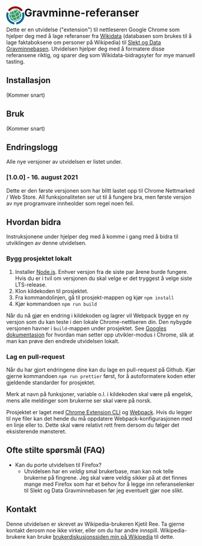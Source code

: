 # <img src="public/icon-color-240.png" width="48" align="left"> Gravminne-referanser

Dette er en utvidelse ("extension") til nettleseren Google Chrome som hjelper deg med å lage referanser fra [Wikidata](https://www.wikidata.org/wiki/Wikidata:Main_Page) (databasen som brukes til å lage faktaboksene om personer på Wikipedia) til [Slekt og Data Gravminnebasen](https://www.slektogdata.no/gravminner). Utvidelsen hjelper deg med å formatere disse referansene riktig, og sparer deg som Wikidata-bidragsyter for mye manuell tasting.

## Installasjon

<!-- TODO: Add chrome extension link inside parenthesis -->

(Kommer snart)

## Bruk

(Kommer snart)

## Endringslogg

Alle nye versjoner av utvidelsen er listet under.

### [1.0.0] - 16. august 2021

Dette er den første versjonen som har blitt lastet opp til Chrome Nettmarked / Web Store. All funksjonaliteten ser ut til å fungere bra, men første versjon av nye programvare innheolder som regel noen feil.

## Hvordan bidra

Instruksjonene under hjelper deg med å komme i gang med å bidra til utviklingen av denne utvidelsen.

### Bygg prosjektet lokalt

1. Installer [Node.js](https://nodejs.org/en/). Enhver versjon fra de siste par årene burde fungere. Hvis du er i tvil om versjonen du skal velge er det tryggest å velge siste LTS-release.
2. Klon kildekoden til prosjektet.
3. Fra kommandolinjen, gå til prosjekt-mappen og kjør `npm install`
4. Kjør kommandoen `npm run build`

Når du nå gjør en endring i kildekoden og lagrer vil Webpack bygge en ny versjon som du kan teste i den lokale Chrome-nettlseren din. Den nybygde versjonen havner i `build`-mappen under prosjektet. See [Googles dokumentasjon](https://developer.chrome.com/docs/extensions/mv3/getstarted/) for hvordan man setter opp utvikler-modus i Chrome, slik at man kan prøve den endrede utvidelsen lokalt.

### Lag en pull-request

Når du har gjort endringene dine kan du lage en pull-request på Github. Kjør gjerne kommandoen `npm run prettier` først, for å autoformatere koden etter gjeldende standarder for prosjektet.

Merk at navn på funksjoner, variable o.l. i kildekoden skal være på engelsk, mens alle meldinger som brukerne ser skal være på norsk.

Prosjektet er laget med [Chrome Extension CLI](https://github.com/dutiyesh/chrome-extension-cli) og [Webpack](https://webpack.js.org/). Hvis du legger til nye filer kan det hende du må oppdatere Webpack-konfigurasjonen med en linje eller to. Dette skal være relativt rett frem dersom du følger det eksisterende mønsteret.

## Ofte stilte spørsmål (FAQ)

- Kan du porte utvidelsen til Firefox?
  - Utvidelsen har en _veldig_ smal brukerbase, man kan nok telle brukerne på fingrene. Jeg skal være veldig sikker på at det finnes mange med Firefox som har et behov for å legge inn referanselenker til Slekt og Data Gravminnebasen før jeg eventuelt gjør noe slikt.

## Kontakt

Denne utvidelsen er skrevet av Wikipedia-brukeren Kjetil Ree. Ta gjerne kontakt derosm noe ikke virker, eller om du har andre innspill. Wikipedia-brukere kan bruke [brukerdiskusjonssiden min på Wikipedia](https://no.wikipedia.org/wiki/Brukerdiskusjon:Kjetil_r) til dette.
